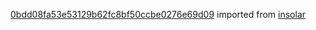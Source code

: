[0bdd08fa53e53129b62fc8bf50ccbe0276e69d09](https://github.com/insolar/insolar/commit/0bdd08fa53e53129b62fc8bf50ccbe0276e69d09) imported from [insolar](https://github.com/insolar/insolar)
